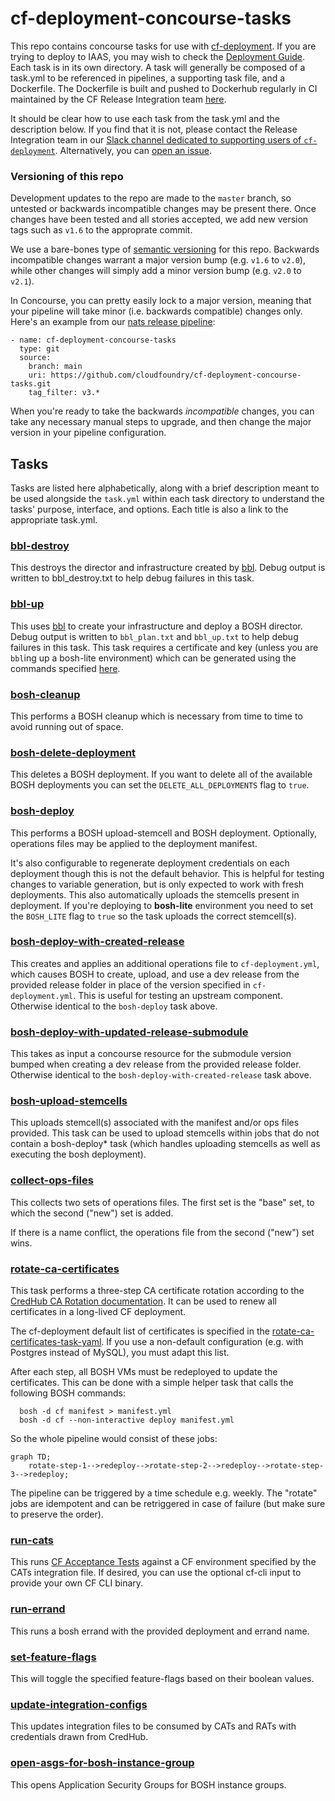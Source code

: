 # cf-deployment-concourse-tasks
This repo contains concourse tasks for use with [cf-deployment][cf-deployment-repo].
If you are trying to deploy to IAAS, you may wish to check the [Deployment Guide][deployment-guide].
Each task is in its own directory.
A task will generally be composed of a task.yml to be referenced in pipelines,
a supporting task file, and a Dockerfile.
The Dockerfile is built and pushed to Dockerhub regularly
in CI maintained by the CF Release Integration team [here][cf-deployment-concourse-tasks-ci].

It should be clear how to use each task
from the task.yml
and the description below.
If you find that it is not,
please contact the Release Integration team
in our [Slack channel dedicated to supporting users of `cf-deployment`][cf-deployment-slack-channel].
Alternatively, you can [open an issue][issues-page].

### Versioning of this repo
Development updates to the repo are made to the `master` branch,
so untested or backwards incompatible changes may be present there.
Once changes have been tested and all stories accepted,
we add new version tags such as `v1.6` to the approprate commit.

We use a bare-bones type of [semantic versioning](http://semver.org/) for this repo.
Backwards incompatible changes warrant a major version bump (e.g. `v1.6` to `v2.0`),
while other changes will simply add a minor version bump (e.g. `v2.0` to `v2.1`).

In Concourse, you can pretty easily lock to a major version,
meaning that your pipeline will take minor (i.e. backwards compatible) changes only.
Here's an example from our [nats release pipeline](https://github.com/cloudfoundry/runtime-ci/blob/5e4d8a384c9e9fc7ddc052cd8c21503d40d29851/pipelines/nats-release.yml#L91-L96):
```
- name: cf-deployment-concourse-tasks
  type: git
  source:
    branch: main
    uri: https://github.com/cloudfoundry/cf-deployment-concourse-tasks.git
    tag_filter: v3.*
```

When you're ready to take the backwards _incompatible_ changes,
you can take any necessary manual steps to upgrade,
and then change the major version in your pipeline configuration.


## Tasks
Tasks are listed here alphabetically,
along with a brief description
meant to be used alongside the `task.yml` within each task directory
to understand the tasks'
purpose, interface, and options.
Each title is also a link
to the appropriate task.yml.

### [bbl-destroy][bbl-destroy-task-yaml]
This destroys the director
and infrastructure
created by [bbl](https://github.com/cloudfoundry/bosh-bootloader).
Debug output
is written to
bbl_destroy.txt
to help debug failures
in this task.

### [bbl-up][bbl-up-task-yaml]
This uses [bbl](https://github.com/cloudfoundry/bosh-bootloader)
to create your infrastructure
and deploy a BOSH director.
Debug output
is written to
`bbl_plan.txt` and
`bbl_up.txt`
to help debug failures
in this task.
This task requires
a certificate and key
(unless you are `bbl`ing up a bosh-lite environment)
which can be generated using
the commands specified [here][deployment-guide-on-certificates].

### [bosh-cleanup][bosh-cleanup-task-yaml]
This performs a BOSH cleanup
which is necessary
from time to time
to avoid
running out of space.

### [bosh-delete-deployment][bosh-delete-deployment-task-yaml]
This deletes a BOSH deployment.
If you want to delete all of the available BOSH deployments you can set the `DELETE_ALL_DEPLOYMENTS` flag to `true`.

### [bosh-deploy][bosh-deploy-task-yaml]
This performs a BOSH upload-stemcell and BOSH deployment.
Optionally, operations files may be applied
to the deployment manifest.

It's also configurable to
regenerate deployment credentials
on each deployment
though this is not the default behavior.
This is helpful for testing
changes to variable generation,
but is only expected to work
with fresh deployments.
This also automatically uploads the stemcells present in deployment.
If you're deploying to **bosh-lite** environment you need to set the
`BOSH_LITE` flag to `true` so the task uploads the correct stemcell(s).

### [bosh-deploy-with-created-release][bosh-deploy-with-created-release-task-yaml]
This creates and applies an
additional operations file to `cf-deployment.yml`,
which causes BOSH to
create, upload, and use a dev release
from the provided release folder
in place of the version specified in `cf-deployment.yml`.
This is useful for testing an upstream component.
Otherwise identical to the `bosh-deploy` task above.

### [bosh-deploy-with-updated-release-submodule](bosh-deploy-with-updated-release-submodule/task.yml)
This takes as input
a concourse resource
for the submodule version bumped
when creating a dev release
from the provided release folder.
Otherwise identical to the `bosh-deploy-with-created-release` task above.

### [bosh-upload-stemcells][bosh-upload-stemcells-task-yaml]
This uploads stemcell(s) associated with the manifest and/or ops files provided.
This task can be used to upload stemcells within jobs that do not contain a bosh-deploy* task (which handles uploading stemcells as well as executing the bosh deployment). 

### [collect-ops-files][collect-ops-files]
This collects
two sets of operations files.
The first set is the "base" set,
to which the second ("new") set is added.

If there is a name conflict,
the operations file
from the second ("new") set
wins.

### [rotate-ca-certificates][rotate-ca-certificates-task-yaml]
This task performs a three-step CA certificate rotation according to the [CredHub CA Rotation documentation](https://github.com/pivotal/credhub-release/blob/main/docs/ca-rotation.md). It can be used to renew all certificates in a long-lived CF deployment.

The cf-deployment default list of certificates is specified in the [rotate-ca-certificates-task-yaml]. If you use a non-default configuration (e.g. with Postgres instead of MySQL), you must adapt this list.

After each step, all BOSH VMs must be redeployed to update the certificates. This can be done with a simple helper task that calls the following BOSH commands:
```shell
  bosh -d cf manifest > manifest.yml
  bosh -d cf --non-interactive deploy manifest.yml
```

So the whole pipeline would consist of these jobs:
```mermaid
graph TD;
    rotate-step-1-->redeploy-->rotate-step-2-->redeploy-->rotate-step-3-->redeploy;
```

The pipeline can be triggered by a time schedule e.g. weekly. The "rotate" jobs are idempotent and can be retriggered in case of failure (but make sure to preserve the order).

### [run-cats][run-cats-task-yaml]
This runs [CF Acceptance Tests](https://github.com/cloudfoundry/cf-acceptance-tests)
against a CF environment specified by the CATs integration file.
If desired, you can use the optional cf-cli input to provide your own CF CLI
binary.

### [run-errand][run-errand-yaml]
This runs a bosh errand
with the provided deployment and errand name.

### [set-feature-flags][set-feature-flags-task-yaml]
This will
toggle
the specified feature-flags
based on their boolean values.

### [update-integration-configs][update-integration-configs-task-yaml]
This updates integration files
to be consumed by CATs and RATs
with credentials drawn from
CredHub.

### [open-asgs-for-bosh-instance-group][open-asgs-for-bosh-instance-group-task-yaml]
This opens Application Security Groups for BOSH
instance groups.

[bbl-destroy-task-yaml]: bbl-destroy/task.yml
[bbl-up-task-yaml]: bbl-up/task.yml
[bosh-cleanup-task-yaml]: bosh-cleanup/task.yml
[bosh-deploy-task-yaml]: bosh-deploy/task.yml
[bosh-deploy-with-created-release-task-yaml]: bosh-deploy-with-created-release/task.yml
[bosh-delete-deployment-task-yaml]: bosh-delete-deployment/task.yml
[bosh-upload-stemcells-task-yaml]: bosh-upload-stemcells/task.yml
[bosh-upload-stemcell-from-cf-deployment-task-yaml]: bosh-upload-stemcell-from-cf-deployment/task.yml
[cf-deployment-repo]: https://github.com/cloudfoundry/cf-deployment
[cf-deployment-slack-channel]: https://cloudfoundry.slack.com/messages/cf-deployment/
[collect-ops-files]: collect-ops-files/task.yml
[deploy-with-created-lines]: bosh-deploy-with-created-release/task#L49-L55
[deployment-guide]: https://github.com/cloudfoundry/cf-deployment/blob/master/texts/deployment-guide.md
[deployment-guide-on-certificates]: https://github.com/cloudfoundry/cf-deployment/blob/master/texts/deployment-guide.md#on-certificates
[issues-page]: https://github.com/cloudfoundry/cf-deployment-concourse-tasks/issues
[rotate-ca-certificates-task-yaml]: rotate-ca-certificates/task.yml
[run-cats-task-yaml]: run-cats/task.yml
[run-errand-yaml]: run-errand/task.yml
[cf-deployment-concourse-tasks-ci]: https://concourse.wg-ard.ci.cloudfoundry.org/teams/main/pipelines/cf-deployment-concourse-tasks
[set-feature-flags-task-yaml]: set-feature-flags/task.yml
[update-integration-configs-task-yaml]: update-integration-configs/task.yml
[open-asgs-for-bosh-instance-group-task-yaml]:  open-asgs-for-bosh-instance-group/task.yml
